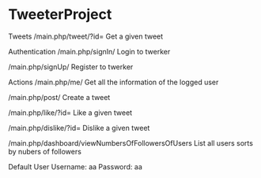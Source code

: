 # TweeterProject
Tweets
/main.php/tweet/?id=
Get a given tweet

Authentication
/main.php/signIn/
Login to twerker

/main.php/signUp/
Register to twerker

Actions
/main.php/me/
Get all the information of the logged user

/main.php/post/
Create a tweet

/main.php/like/?id=
Like a given tweet

/main.php/dislike/?id=
Dislike a given tweet

/main.php/dashboard/viewNumbersOfFollowersOfUsers
List all users sorts by nubers of followers

Default User
Username: aa Password: aa